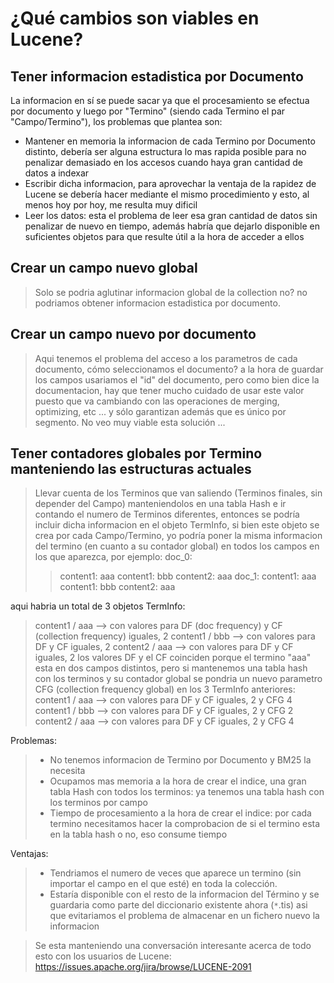 # ¿Qué cambios son viables en Lucene? #

## Tener informacion estadistica por Documento ##
La informacion en sí se puede sacar ya que el procesamiento se efectua por documento y luego por "Termino" (siendo cada Termino el par "Campo/Termino"), los problemas que plantea son:
  * Mantener en memoria la informacion de cada Termino por Documento distinto, debería ser alguna estructura lo mas rapida posible para no penalizar demasiado en los accesos cuando haya gran cantidad de datos a indexar
  * Escribir dicha informacion, para aprovechar la ventaja de la rapidez de Lucene se debería hacer mediante el mismo procedimiento y esto, al menos hoy por hoy, me resulta muy dificil
  * Leer los datos: esta el problema de leer esa gran cantidad de datos sin penalizar de nuevo en tiempo, además habría que dejarlo disponible en suficientes objetos para que resulte útil a la hora de acceder a ellos

## Crear un campo nuevo global ##
> Solo se podria aglutinar informacion global de la collection no? no podriamos obtener informacion estadistica por documento.

## Crear un campo nuevo por documento ##
> Aqui tenemos el problema del acceso a los parametros de cada documento, cómo seleccionamos el documento? a la hora de guardar los campos usariamos el "id" del documento, pero como bien dice la documentacion, hay que tener mucho cuidado de usar este valor puesto que va cambiando con las operaciones de merging, optimizing, etc ... y sólo garantizan además que es único por segmento.
> No veo muy viable esta solución ...

## Tener contadores globales por Termino manteniendo las estructuras actuales ##
> Llevar cuenta de los Terminos que van saliendo (Terminos finales, sin depender del Campo) manteniendolos en una tabla Hash e ir contando el numero de Terminos diferentes, entonces se podría incluir dicha informacion en el objeto TermInfo, si bien este objeto se crea por cada Campo/Termino, yo podría poner la misma informacion del termino (en cuanto a su contador global) en todos los campos en los que aparezca, por ejemplo:
doc\_0:
> > content1: aaa
> > content1: bbb
> > content2: aaa
doc\_1:
> > content1: aaa
> > content1: bbb
> > content2: aaa

aqui habria un total de 3 objetos TermInfo:

> content1 / aaa --> con valores para DF (doc frequency) y CF (collection frequency) iguales, 2
> content1 / bbb --> con valores para DF y CF iguales, 2
> content2 / aaa --> con valores para DF y CF iguales, 2
los valores DF y el CF coinciden porque el termino "aaa" esta en dos campos distintos, pero si mantenemos una tabla hash con los terminos y su contador global se pondria un nuevo parametro CFG (collection frequency global) en los 3 TermInfo anteriores:
> content1 / aaa --> con valores para DF y CF iguales, 2 y CFG 4
> content1 / bbb --> con valores para DF y CF iguales, 2 y CFG 2
> content2 / aaa --> con valores para DF y CF iguales, 2 y CFG 4

Problemas:
> - No tenemos informacion de Termino por Documento y BM25 la necesita
> - Ocupamos mas memoria a la hora de crear el indice, una gran tabla Hash con todos los terminos: ya tenemos una tabla hash con los terminos por campo
> - Tiempo de procesamiento a la hora de crear el indice: por cada termino necesitamos hacer la comprobacion de si el termino esta en la tabla hash o no, eso consume tiempo

Ventajas:
> - Tendriamos el numero de veces que aparece un termino (sin importar el campo en el que esté) en toda la colección.
> - Estaría disponible con el resto de la informacion del Término y se guardaria como parte del diccionario existente ahora (`*`.tis) asi que evitariamos el problema de almacenar en un fichero nuevo la informacion

> Se esta manteniendo una conversación interesante acerca de todo esto con los usuarios de Lucene: https://issues.apache.org/jira/browse/LUCENE-2091